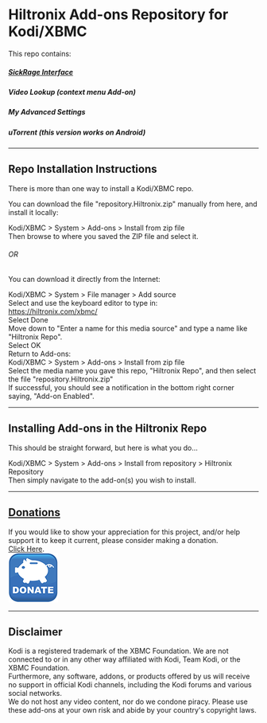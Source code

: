 # Hiltronix Add-ons Repository for Kodi/XBMC

This repo contains:
##### [SickRage Interface](https://github.com/Hiltronix/plugin.video.sickrage)
##### Video Lookup (context menu Add-on)
##### My Advanced Settings
##### uTorrent (this version works on Android)

-----

## Repo Installation Instructions

There is more than one way to install a Kodi/XBMC repo.

You can download the file "repository.Hiltronix.zip" manually from here, and install it locally:

Kodi/XBMC > System > Add-ons > Install from zip file  
Then browse to where you saved the ZIP file and select it.

###### OR

You can download it directly from the Internet:

Kodi/XBMC > System > File manager > Add source  
Select <None> and use the keyboard editor to type in:  
https://hiltronix.com/xbmc/  
Select Done  
Move down to "Enter a name for this media source" and type a name like "Hiltronix Repo".  
Select OK  
Return to Add-ons:  
Kodi/XBMC > System > Add-ons > Install from zip file  
Select the media name you gave this repo, "Hiltronix Repo", and then select the file "repository.Hiltronix.zip"  
If successful, you should see a notification in the bottom right corner saying, "Add-on Enabled".  

-----

## Installing Add-ons in the Hiltronix Repo

This should be straight forward, but here is what you do...

Kodi/XBMC > System > Add-ons > Install from repository > Hiltronix Repository  
Then simply navigate to the add-on(s) you wish to install.

-----

## [Donations](https://hiltronix.com/donations/)  

If you would like to show your appreciation for this project, and/or help support it to keep it current, please consider making a donation.  
[Click Here](https://hiltronix.com/donations/).  
[![Support the project](https://github.com/Hiltronix/repo/blob/master/images/donate.png)](https://hiltronix.com/donations/)

-----

## Disclaimer  

Kodi is a registered trademark of the XBMC Foundation. We are not connected to or in any other way affiliated with Kodi, Team Kodi, or the XBMC Foundation.  
Furthermore, any software, addons, or products offered by us will receive no support in official Kodi channels, including the Kodi forums and various social networks.  
We do not host any video content, nor do we condone piracy. Please use these add-ons at your own risk and abide by your country's copyright laws.
